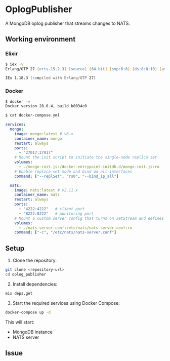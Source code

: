 # OplogPublisher

A MongoDB oplog publisher that streams changes to NATS.


## Working environment

### Elixir

```zsh
$ iex -v 
Erlang/OTP 27 [erts-15.2.3] [source] [64-bit] [smp:8:8] [ds:8:8:10] [async-threads:1] [jit] [dtrace]

IEx 1.18.3 (compiled with Erlang/OTP 27)
```

### Docker

```zsh
$ docker -v
Docker version 28.0.4, build b8034c0
```

```zsh
$ cat docker-compose.yml
```

```yaml
services:
  mongo:
    image: mongo:latest # v8.x
    container_name: mongo
    restart: always
    ports:
      - "27017:27017"
    # Mount the init script to initiate the single‑node replica set
    volumes:
      - ./mongo-init.js:/docker-entrypoint-initdb.d/mongo-init.js:ro
    # Enable replica‑set mode and bind on all interfaces
    command: ["--replSet", "rs0", "--bind_ip_all"]

  nats:
    image: nats:latest # v2.11.x
    container_name: nats
    restart: always
    ports:
      - "4222:4222"   # client port
      - "8222:8222"   # monitoring port
    # Mount a custom server config that turns on JetStream and defines our stream
    volumes:
      - ./nats-server.conf:/etc/nats/nats-server.conf:ro
    command: ["-c", "/etc/nats/nats-server.conf"]
```

## Setup

1. Clone the repository:
```bash
git clone <repository-url>
cd oplog_publisher
```

2. Install dependencies:
```bash
mix deps.get
```

3. Start the required services using Docker Compose:
```bash
docker-compose up -d
```

This will start:
- MongoDB instance
- NATS server


## Issue



